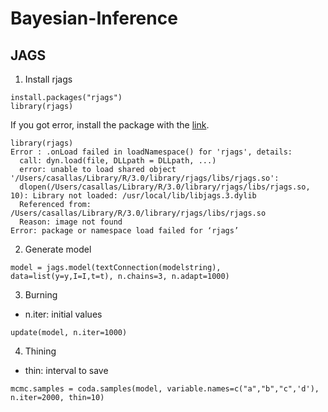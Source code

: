 # Bayesian-Inference

## JAGS
1. Install rjags
```{r}
install.packages("rjags")
library(rjags)
```
If you got error, install the package with the [link](https://sourceforge.net/projects/mcmc-jags/files/JAGS/4.x/Mac%20OS%20X/).
```{r}
library(rjags)
Error : .onLoad failed in loadNamespace() for 'rjags', details:
  call: dyn.load(file, DLLpath = DLLpath, ...)
  error: unable to load shared object '/Users/casallas/Library/R/3.0/library/rjags/libs/rjags.so':
  dlopen(/Users/casallas/Library/R/3.0/library/rjags/libs/rjags.so, 10): Library not loaded: /usr/local/lib/libjags.3.dylib
  Referenced from: /Users/casallas/Library/R/3.0/library/rjags/libs/rjags.so
  Reason: image not found
Error: package or namespace load failed for ‘rjags’
```
2. Generate model
```{r}
model = jags.model(textConnection(modelstring), data=list(y=y,I=I,t=t), n.chains=3, n.adapt=1000)
```
3. Burning
- n.iter: initial values
```{r}
update(model, n.iter=1000)
```
4. Thining
- thin: interval to save
```{r}
mcmc.samples = coda.samples(model, variable.names=c("a","b","c",'d'), n.iter=2000, thin=10)
```

